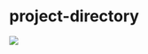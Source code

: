 # project-directory

<a href="https://aniqa.dev" target="_blank"><img src="https://github.com/aniqatc/project-directory/blob/main/assets/og-img.png?raw=true" style="max-width:100%;"></a>
